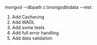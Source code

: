 mongod --dbpath c:\mongodb\data --rest

1. Add Cachecing 
2. Add WADL
3. Add some tests 
4. Add full error handling
5. Add data validation 
